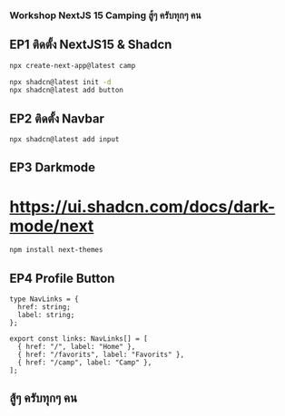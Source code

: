 ### Workshop NextJS 15 Camping สู้ๆ ครับทุกๆ คน

## EP1 ติดตั้ง NextJS15 & Shadcn

```bash
npx create-next-app@latest camp

npx shadcn@latest init -d
npx shadcn@latest add button
```

## EP2 ติดตั้ง Navbar

```bash
npx shadcn@latest add input
```

## EP3 Darkmode

# https://ui.shadcn.com/docs/dark-mode/next

```bash
npm install next-themes
```

## EP4 Profile Button

```tsx
type NavLinks = {
  href: string;
  label: string;
};

export const links: NavLinks[] = [
  { href: "/", label: "Home" },
  { href: "/favorits", label: "Favorits" },
  { href: "/camp", label: "Camp" },
];
```

## สู้ๆ ครับทุกๆ คน
